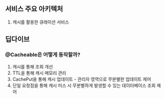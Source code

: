 ## 서비스 주요 아키텍처
1. 캐시를 활용한 큐레이션 서비스

## 딥다이브
### @Cacheable은 어떻게 동작할까?
1. 캐시를 통해 조회 개선
2. TTL을 통해 캐시 메모리 관리
3. CachePut을 통해 캐시 업데이트 - 관리자 영역으로 무분별한 업데이트 제어
4. 단일 요청점을 통해 캐시 미스 시 무분별하게 발생할 수 있는 데이터베이스 조회 제어
